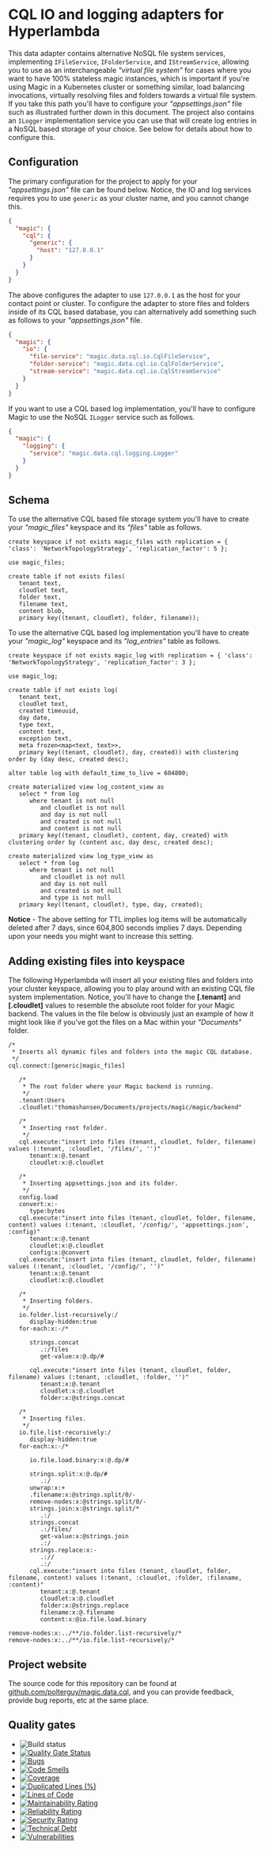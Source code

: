 
# CQL IO and logging adapters for Hyperlambda

This data adapter contains alternative NoSQL file system services, implementing `IFileService`, `IFolderService`, and
`IStreamService`, allowing you to use as an interchangeable _"virtual file system"_ for cases where you want
to have 100% stateless magic instances, which is important if you're using Magic in a Kubernetes cluster or
something similar, load balancing invocations, virtually resolving files and folders towards a virtual file system.
If you take this path you'll have to configure your _"appsettings.json"_ file such as illustrated further
down in this document. The project also contains an `ILogger` implementation service you can use that will create
log entries in a NoSQL based storage of your choice. See below for details about how to configure this.

## Configuration

The primary configuration for the project to apply for your _"appsettings.json"_ file can be found below. Notice,
the IO and log services requires you to use `generic` as your cluster name, and you cannot change this.

```json
{
  "magic": {
    "cql": {
      "generic": {
        "host": "127.0.0.1"
      }
    }
  }
}
```

The above configures the adapter to use `127.0.0.1` as the host for your contact point or cluster. To configure
the adapter to store files and folders inside of its CQL based database, you can alternatively add something such
as follows to your _"appsettings.json"_ file.

```json
{
  "magic": {
    "io": {
      "file-service": "magic.data.cql.io.CqlFileService",
      "folder-service": "magic.data.cql.io.CqlFolderService",
      "stream-service": "magic.data.cql.io.CqlStreamService"
    }
  }
}
```

If you want to use a CQL based log implementation, you'll have to configure Magic to use the NoSQL
`ILogger` service such as follows.

```json
{
  "magic": {
    "logging": {
      "service": "magic.data.cql.logging.Logger"
    }
  }
}
```

## Schema

To use the alternative CQL based file storage system you'll have to create your _"magic\_files"_ keyspace and its 
_"files"_ table as follows.

```cql
create keyspace if not exists magic_files with replication = { 'class': 'NetworkTopologyStrategy', 'replication_factor': 5 };

use magic_files;

create table if not exists files(
   tenant text,
   cloudlet text,
   folder text,
   filename text,
   content blob,
   primary key((tenant, cloudlet), folder, filename));
```

To use the alternative CQL based log implementation you'll have to create your _"magic\_log"_ keyspace and its
_"log_entries"_ table as follows.

```cql
create keyspace if not exists magic_log with replication = { 'class': 'NetworkTopologyStrategy', 'replication_factor': 3 };

use magic_log;

create table if not exists log(
   tenant text,
   cloudlet text,
   created timeuuid,
   day date,
   type text,
   content text,
   exception text,
   meta frozen<map<text, text>>,
   primary key((tenant, cloudlet), day, created)) with clustering order by (day desc, created desc);

alter table log with default_time_to_live = 604800;

create materialized view log_content_view as
   select * from log
      where tenant is not null
         and cloudlet is not null
         and day is not null
         and created is not null
         and content is not null
   primary key((tenant, cloudlet), content, day, created) with clustering order by (content asc, day desc, created desc);

create materialized view log_type_view as
   select * from log
      where tenant is not null
         and cloudlet is not null
         and day is not null
         and created is not null
         and type is not null
   primary key((tenant, cloudlet), type, day, created);
```

**Notice** - The above setting for TTL implies log items will be automatically deleted after 7 days,
since 604,800 seconds implies 7 days. Depending upon your needs you might want to increase this setting.

## Adding existing files into keyspace

The following Hyperlambda will insert all your existing files and folders into your cluster keyspace, allowing you to
play around with an existing CQL file system implementation. Notice, you'll have to change the **[.tenant]** and
**[.cloudlet]** values to resemble the absolute root folder for your Magic backend. The values in the file below is
obviously just an example of how it might look like if you've got the files on a Mac within your _"Documents"_ folder.

```
/*
 * Inserts all dynamic files and folders into the magic CQL database.
 */
cql.connect:[generic|magic_files]

   /*
    * The root folder where your Magic backend is running.
    */
   .tenant:Users
   .cloudlet:"thomashansen/Documents/projects/magic/magic/backend"

   /*
    * Inserting root folder.
    */
   cql.execute:"insert into files (tenant, cloudlet, folder, filename) values (:tenant, :cloudlet, '/files/', '')"
      tenant:x:@.tenant
      cloudlet:x:@.cloudlet

   /*
    * Inserting appsettings.json and its folder.
    */
   config.load
   convert:x:-
      type:bytes
   cql.execute:"insert into files (tenant, cloudlet, folder, filename, content) values (:tenant, :cloudlet, '/config/', 'appsettings.json', :config)"
      tenant:x:@.tenant
      cloudlet:x:@.cloudlet
      config:x:@convert
   cql.execute:"insert into files (tenant, cloudlet, folder, filename) values (:tenant, :cloudlet, '/config/', '')"
      tenant:x:@.tenant
      cloudlet:x:@.cloudlet

   /*
    * Inserting folders.
    */
   io.folder.list-recursively:/
      display-hidden:true
   for-each:x:-/*

      strings.concat
         .:/files
         get-value:x:@.dp/#
      
      cql.execute:"insert into files (tenant, cloudlet, folder, filename) values (:tenant, :cloudlet, :folder, '')"
         tenant:x:@.tenant
         cloudlet:x:@.cloudlet
         folder:x:@strings.concat

   /*
    * Inserting files.
    */
   io.file.list-recursively:/
      display-hidden:true
   for-each:x:-/*

      io.file.load.binary:x:@.dp/#
   
      strings.split:x:@.dp/#
         .:/
      unwrap:x:+
      .filename:x:@strings.split/0/-
      remove-nodes:x:@strings.split/0/-
      strings.join:x:@strings.split/*
         .:/
      strings.concat
         .:/files/
         get-value:x:@strings.join
         .:/
      strings.replace:x:-
         .://
         .:/
      cql.execute:"insert into files (tenant, cloudlet, folder, filename, content) values (:tenant, :cloudlet, :folder, :filename, :content)"
         tenant:x:@.tenant
         cloudlet:x:@.cloudlet
         folder:x:@strings.replace
         filename:x:@.filename
         content:x:@io.file.load.binary

remove-nodes:x:../**/io.folder.list-recursively/*
remove-nodes:x:../**/io.file.list-recursively/*
```

## Project website

The source code for this repository can be found at [github.com/polterguy/magic.data.cql](https://github.com/polterguy/magic.data.common), and you can provide feedback, provide bug reports, etc at the same place.

## Quality gates

- ![Build status](https://github.com/polterguy/magic.data.cql/actions/workflows/build.yaml/badge.svg)
- [![Quality Gate Status](https://sonarcloud.io/api/project_badges/measure?project=polterguy_magic.data.cql&metric=alert_status)](https://sonarcloud.io/dashboard?id=polterguy_magic.data.cql)
- [![Bugs](https://sonarcloud.io/api/project_badges/measure?project=polterguy_magic.data.cql&metric=bugs)](https://sonarcloud.io/dashboard?id=polterguy_magic.data.cql)
- [![Code Smells](https://sonarcloud.io/api/project_badges/measure?project=polterguy_magic.data.cql&metric=code_smells)](https://sonarcloud.io/dashboard?id=polterguy_magic.data.cql)
- [![Coverage](https://sonarcloud.io/api/project_badges/measure?project=polterguy_magic.data.cql&metric=coverage)](https://sonarcloud.io/dashboard?id=polterguy_magic.data.cql)
- [![Duplicated Lines (%)](https://sonarcloud.io/api/project_badges/measure?project=polterguy_magic.data.cql&metric=duplicated_lines_density)](https://sonarcloud.io/dashboard?id=polterguy_magic.data.cql)
- [![Lines of Code](https://sonarcloud.io/api/project_badges/measure?project=polterguy_magic.data.cql&metric=ncloc)](https://sonarcloud.io/dashboard?id=polterguy_magic.data.cql)
- [![Maintainability Rating](https://sonarcloud.io/api/project_badges/measure?project=polterguy_magic.data.cql&metric=sqale_rating)](https://sonarcloud.io/dashboard?id=polterguy_magic.data.cql)
- [![Reliability Rating](https://sonarcloud.io/api/project_badges/measure?project=polterguy_magic.data.cql&metric=reliability_rating)](https://sonarcloud.io/dashboard?id=polterguy_magic.data.cql)
- [![Security Rating](https://sonarcloud.io/api/project_badges/measure?project=polterguy_magic.data.cql&metric=security_rating)](https://sonarcloud.io/dashboard?id=polterguy_magic.data.cql)
- [![Technical Debt](https://sonarcloud.io/api/project_badges/measure?project=polterguy_magic.data.cql&metric=sqale_index)](https://sonarcloud.io/dashboard?id=polterguy_magic.data.cql)
- [![Vulnerabilities](https://sonarcloud.io/api/project_badges/measure?project=polterguy_magic.data.cql&metric=vulnerabilities)](https://sonarcloud.io/dashboard?id=polterguy_magic.data.cql)

